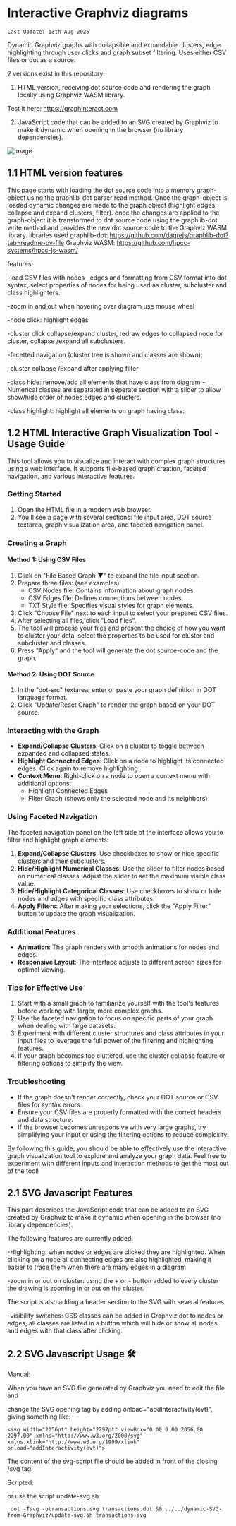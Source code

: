 # Interactive Graphviz diagrams

    Last Update: 13th Aug 2025

Dynamic Graphviz graphs with collapsible and expandable clusters, edge highlighting through user clicks and graph subset filtering. Uses either CSV files or dot as a source.

2 versions exist in this repository:

1. HTML version, receiving dot source code and rendering the graph locally using Graphviz WASM library.

Test it here: https://graphinteract.com

2. JavaScript code that can be added to an SVG created by Graphviz to make it dynamic when opening in the browser (no library dependencies).

 ![image](https://github.com/user-attachments/assets/cbc4f07a-a681-4122-a597-71bc72e76818)


## 1.1 HTML version features
This page starts with loading the dot source code into a memory graph-object using the graphlib-dot parser read method. Once the graph-object is loaded dynamic changes are made to the graph object (highlight edges, collapse and expand clusters, filter). once the changes are applied to the graph-object it is transformed to dot source code using the graphlib-dot write method and provides the new dot source code to the Graphviz WASM library.
libraries used
graphlib-dot: https://github.com/dagrejs/graphlib-dot?tab=readme-ov-file
Graphviz WASM: https://github.com/hpcc-systems/hpcc-js-wasm/

features:

-load CSV files with nodes , edges and formatting from CSV format into dot syntax, select properties of nodes for being used as cluster, subcluster and class highlighters.

-zoom in and out when hovering over diagram use mouse wheel

-node click: highlight edges

-cluster click collapse/expand cluster, redraw edges to collapsed node for cluster, collapse /expand all subclusters.

-facetted navigation (cluster tree is shown and classes are shown):

-cluster collapse /Expand after applying filter
    
-class hide:  remove/add all elements that have class from diagram
-Numerical classes are separated in seperate section with a slider to allow show/hide order of nodes edges and clusters.
    
-class highlight: highlight all elements on graph having class.


## 1.2 HTML Interactive Graph Visualization Tool - Usage Guide

This tool allows you to visualize and interact with complex graph structures using a web interface. It supports file-based graph creation, faceted navigation, and various interactive features.

### Getting Started

1. Open the HTML file in a modern web browser.
2. You'll see a page with several sections: file input area, DOT source textarea, graph visualization area, and faceted navigation panel.

### Creating a Graph

#### Method 1: Using CSV Files

1. Click on "File Based Graph ▼" to expand the file input section.
2. Prepare three files: (see examples)
   - CSV Nodes file: Contains information about graph nodes.
   - CSV Edges file: Defines connections between nodes.
   - TXT Style file: Specifies visual styles for graph elements.
3. Click "Choose File" next to each input to select your prepared CSV files.
4. After selecting all files, click "Load files".
5. The tool will process your files and present the choice of how you want to cluster your data, select the properties to be used for cluster and subcluster and classes.
6. Press "Apply" and the tool will generate the dot source-code and the graph.

#### Method 2: Using DOT Source

1. In the "dot-src" textarea, enter or paste your graph definition in DOT language format.
2. Click "Update/Reset Graph" to render the graph based on your DOT source.

### Interacting with the Graph

- **Expand/Collapse Clusters**: Click on a cluster to toggle between expanded and collapsed states.
- **Highlight Connected Edges**: Click on a node to highlight its connected edges. Click again to remove highlighting.
- **Context Menu**: Right-click on a node to open a context menu with additional options:
  - Highlight Connected Edges
  - Filter Graph (shows only the selected node and its neighbors)

### Using Faceted Navigation

The faceted navigation panel on the left side of the interface allows you to filter and highlight graph elements:

1. **Expand/Collapse Clusters**: Use checkboxes to show or hide specific clusters and their subclusters.
2. **Hide/Highlight Numerical Classes**: Use the slider to filter nodes based on numerical classes. Adjust the slider to set the maximum visible class value.
3. **Hide/Highlight Categorical Classes**: Use checkboxes to show or hide nodes and edges with specific class attributes.
4. **Apply Filters**: After making your selections, click the "Apply Filter" button to update the graph visualization.

### Additional Features

- **Animation**: The graph renders with smooth animations for nodes and edges.
- **Responsive Layout**: The interface adjusts to different screen sizes for optimal viewing.

### Tips for Effective Use

1. Start with a small graph to familiarize yourself with the tool's features before working with larger, more complex graphs.
2. Use the faceted navigation to focus on specific parts of your graph when dealing with large datasets.
3. Experiment with different cluster structures and class attributes in your input files to leverage the full power of the filtering and highlighting features.
4. If your graph becomes too cluttered, use the cluster collapse feature or filtering options to simplify the view.

### Troubleshooting

- If the graph doesn't render correctly, check your DOT source or CSV files for syntax errors.
- Ensure your CSV files are properly formatted with the correct headers and data structure.
- If the browser becomes unresponsive with very large graphs, try simplifying your input or using the filtering options to reduce complexity.

By following this guide, you should be able to effectively use the interactive graph visualization tool to explore and analyze your graph data. Feel free to experiment with different inputs and interaction methods to get the most out of the tool!

## 2.1 SVG Javascript Features

This part describes the JavaScript code that can be added to an SVG created by Graphviz to make it dynamic when opening in the browser (no library dependencies).

The following features are currently added:

-Highlighting: when nodes or edges are clicked they are highlighted. When clicking on a node all connecting edges are also highlighted, making it easier to trace them when there are many edges in a diagram

-zoom in or out on cluster: using the + or - button added to every cluster the drawing is zooming in or out on the cluster.

The script is also adding a header section to the SVG with several features

-visibility switches: CSS classes can be added in Graphviz dot to nodes or edges, all classes are listed in a button which will hide or show all nodes and edges with that class after clicking.


## 2.2 SVG Javascript Usage 🛠️
Manual:

When you have an SVG file generated by Graphviz you need to edit the file and

change the SVG opening tag by adding  onload="addInteractivity(evt)", giving something like:
```
<svg width="2056pt" height="2297pt" viewBox="0.00 0.00 2056.00 2297.00" xmlns="http://www.w3.org/2000/svg" xmlns:xlink="http://www.w3.org/1999/xlink" onload="addInteractivity(evt)">
```
The content of the svg-script file should be added in front of the closing /svg tag.

Scripted:

 or use the script update-svg.sh
```
 dot -Tsvg -otransactions.svg transactions.dot && ../../dynamic-SVG-from-Graphviz/update-svg.sh transactions.svg
```
